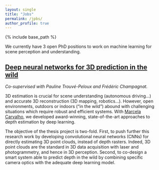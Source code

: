 ```yaml
---
layout: single
title: "Jobs"
permalink: /jpbs/
author_profile: true
---
```


{% include base_path %}

We currently have 3 open PhD positions to work on machine learning for scene perception and understanding.

## [Deep neural networks for 3D prediction in the wild](https://w3.onera.fr/formationparlarecherche/sites/w3.onera.fr.formationparlarecherche/files/tis-dtis-2019-39.pdf)

_Co-supervised with Pauline Trouvé-Peloux and Frédéric Champagnat._

3D estimation is crucial for scene understanding (autonomous driving...) and accurate 3D reconstruction (3D mapping, robotics...). However, open environments, outdoors or indoors (“in the wild”) abound with challenging situations which require robust and efficient systems. With [Marcela Carvalho](http://mcarvalho.ml/), we developed award-winning, state-of-the-art approaches to depth estimation by deep learning.

The objective of the thesis project is two-fold. First, to push further this research work by developing convolutional neural networks (CNNs) for directly estimating 3D point clouds, instead of depth rasters. Indeed, 3D point clouds are the standard in 3D data acquisition with laser and photogrammetry, and hence in 3D perception. Second, to co-design a smart system able to predict depth in the wild by combining specific camera optics with the adequate deep learning model.




